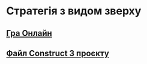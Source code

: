 # Стратегія з видом зверху

## [Гра Онлайн](Web/index.html)

## [Файл Construct 3 проєкту](Sa16C12TopDownShooter.c3p)